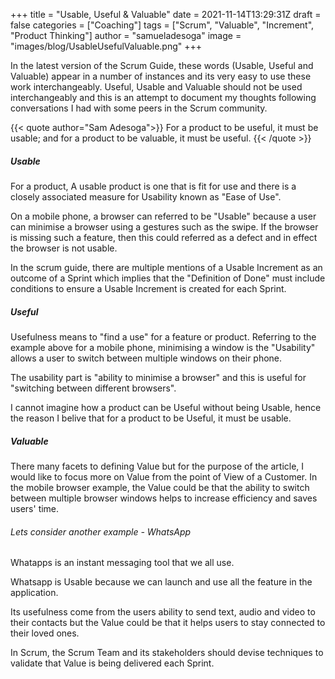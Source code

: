 +++
title = "Usable, Useful & Valuable"
date =  2021-11-14T13:29:31Z
draft = false
categories = ["Coaching"]
tags = ["Scrum", "Valuable", "Increment", "Product Thinking"]
author = "samueladesoga"
image = "images/blog/UsableUsefulValuable.png"
+++

In the latest version of the Scrum Guide, these words (Usable, Useful and Valuable) appear in a number of instances and its very easy to use these work interchangeably.
Useful, Usable and Valuable should not be used interchangeably and  this is an attempt to document my thoughts following conversations I had with some peers in the Scrum community.

{{< quote author="Sam Adesoga">}}
For a product to be useful, it must be usable; and for a product to be valuable, it must be useful.
{{< /quote >}}


##### Usable
For a product, A usable product is one that is fit for use and there is a closely associated measure for Usability known as "Ease of Use".

On a mobile phone, a browser can referred to be "Usable" because a user can minimise a browser using a gestures such as the swipe. If the browser is missing such a feature, then this could referred as a defect and in effect the browser is not usable.

In the scrum guide, there are multiple mentions of a Usable Increment as an outcome of a Sprint which implies that the "Definition of Done" must include conditions to ensure a Usable Increment is created for each Sprint.

##### Useful

Usefulness means to "find a use" for a feature or product. Referring to the example above for a mobile phone, minimising a window is the "Usability" allows a user to switch between multiple 
windows on their phone. 

The usability part is "ability to minimise a browser" and this is useful for "switching between different browsers".

I cannot imagine how a product can be Useful without being Usable, hence the reason I belive that for a product to be Useful, it must be usable.

##### Valuable

There many facets to defining Value but for the purpose of the article, I would like to focus more on Value from the point of View of a Customer. In the mobile browser example, the Value could be that the ability to switch between multiple browser windows helps to increase efficiency and saves users' time.

###### Lets consider another example - WhatsApp

Whatapps is an instant messaging tool that we all use.

Whatsapp is Usable because we can launch and use all the feature in the application.

Its usefulness come from the users ability to send text, audio and video to their contacts but the Value could be that it helps users to stay connected to their loved ones.

In Scrum, the Scrum Team and its stakeholders should devise techniques to validate that Value is being delivered each Sprint.
